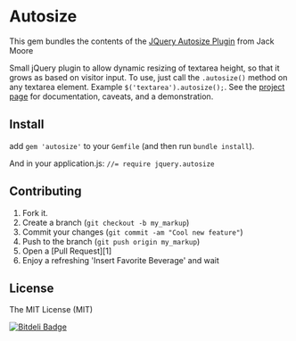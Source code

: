Autosize
============

This gem bundles the contents of the [JQuery Autosize Plugin](https://github.com/jackmoore/autosize) from Jack Moore

Small jQuery plugin to allow dynamic resizing of textarea height, so that it grows as based on visitor input.  To use, just call the `.autosize()` method on any textarea element. Example `$('textarea').autosize();`.  See the [project page](http://jacklmoore.com/autosize/) for documentation, caveats, and a demonstration.

## Install

add `gem 'autosize'` to your `Gemfile` (and then run `bundle install`).

And in your application.js:
`//= require jquery.autosize`

Contributing
------------

1. Fork it.
2. Create a branch (`git checkout -b my_markup`)
3. Commit your changes (`git commit -am "Cool new feature"`)
4. Push to the branch (`git push origin my_markup`)
5. Open a [Pull Request][1]
6. Enjoy a refreshing 'Insert Favorite Beverage' and wait

License
------------
The MIT License (MIT)


[![Bitdeli Badge](https://d2weczhvl823v0.cloudfront.net/acrogenesis/autosize/trend.png)](https://bitdeli.com/free "Bitdeli Badge")

